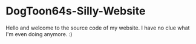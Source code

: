 # DogToon64s-Silly-Website
Hello and welcome to the source code of my website.
I have no clue what I'm even doing anymore. :)
